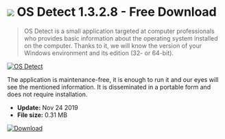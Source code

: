 # ![](https://cdn.softexe.net/static/icon/9/os-detect-8568.png) OS Detect 1.3.2.8 - Free Download

> OS Detect is a small application targeted at computer professionals who provides basic information about the operating system installed on the computer. Thanks to it, we will know the version of your Windows environment and its edition (32- or 64-bit).

[![OS Detect](https:https://tse4.mm.bing.net/th?id=OIP.hDKB4PW3-s8FDfJ6DC71fQHaId&pid=Api)](https://softexe.net/win/system/diagnostics-tests/os-detect:hefh.html)

The application is maintenance-free, it is enough to run it and our eyes will see the mentioned information. It is disseminated in a portable form and does not require installation.


- **Update:** Nov 24 2019
- **File size:** 0.31 MB

[![Download](https://cdn.softexe.net/static/img/download.png)](https://softexe.net/win/system/diagnostics-tests/os-detect:hefh.html)

